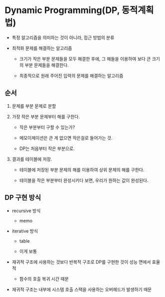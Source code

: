 # Dynamic Programming(DP, 동적계획법)

- 특정 알고리즘을 의미하는 것이 아니라, 접근 방법의 분류

- 최적화 문제를 해결하는 알고리즘

    - 크기가 작은 부분 문제들을 모두 해결한 후에, 그 해들을 이용하여 보다 큰 크기의 부분 문제들을 해결한다.
    
    - 최종적으로 원래 주어진 입력의 문제를 해결하는 알고리즘

## 순서

1. 문제를 부분 문제로 분할

2. 가장 작은 부분 문제부터 해를 구한다.

    - 작은 부분부터 구할 수 있는가?

    - 메모이제이션은 큰 게 없으면 작은걸로 들어가는 것.

    - DP는 처음부터 작은 부분으로.

3. 결과를 테이블에 저장. 

    - 테이블에 저장된 부분 문제의 해를 이용하여 상위 문제의 해를 구한다. 

    - 테이블을 작은 부분부터 완성시키다 보면, 우리가 원하는 값이 완성된다.

## DP 구현 방식

- recursive 방식

    - memo

- iterative 방식

    - table

    - 이게 보통

- 재귀적 구조에 사용하는 것보다 반복적 구조로 DP를 구현한 것이 성능 면에서 효율적

    - 함수의 호출 복귀 시간 때문

- 재귀적 구조는 내부에 시스템 호출 스택을 사용하는 오버헤드가 발생하기 때문